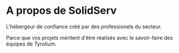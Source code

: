 # A propos de SolidServ

L'hébergeur de confiance créé par des professionels du secteur.

Parce que vos projets méritent d'être réalisés avec le savoir-faire des équipes de Tyrolium.
